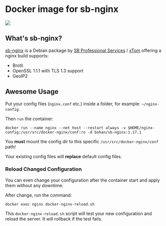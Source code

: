 # Docker image for sb-nginx

[![](https://images.microbadger.com/badges/image/bohan/sb-nginx:1.17.1.svg)](https://hub.docker.com/r/bohan/sb-nginx)

## What's sb-nginx?

[sb-nginx](https://mirrors.xtom.com.hk/sb/nginx/) is a Debian package by [SB Professional Services](https://www.sb/) / [xTom](https://xtom.com/) offering a nginx build supports:

 * Brotli
 * OpenSSL 1.1.1 with TLS 1.3 support
 * GeoIP2

## **Awesome** Usage

Put your config files (`nginx.conf` etc.) inside a folder, for example: `~/nginx-config`.

Then `run` the container:

    docker run --name nginx --net host --restart always -v $HOME/nginx-config:/usr/src/docker-nginx/conf:ro -d bohan/sb-nginx:1.17.1

You **must** mount the config dir to this specific `/usr/src/docker-nginx/conf` path!

Your existing config files will **replace** default config files.

### Reload Changed Configuration

You can even change your configuration after the container start and apply them without any downtime.

After change, run the command:

    docker exec nginx docker-nginx-reload.sh

This `docker-nginx-reload.sh` script will test your new configuration and reload the server. It will rollback if the test fails.
